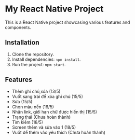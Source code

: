 # My React Native Project

This is a React Native project showcasing various features and components.

## Installation

1. Clone the repository.
2. Install dependencies: `npm install`.
3. Run the project: `npm start`.

## Features

- Thêm ghi chú,xóa (13/5)
- Vuốt sang trái để xóa ghi chú (15/5)
- Sửa (15/5)
- Chọn màu nền (16/5)
- Nhận link, giới hạn chữ được hiển thị (15/5)
- Trạng thái (Chưa hoàn thành)
- Tìm kiếm (18/5)
- Screen thêm và sửa vào 1 (18/5)
- Vuốt để thêm vào yêu thích (Chưa hoàn thành)

